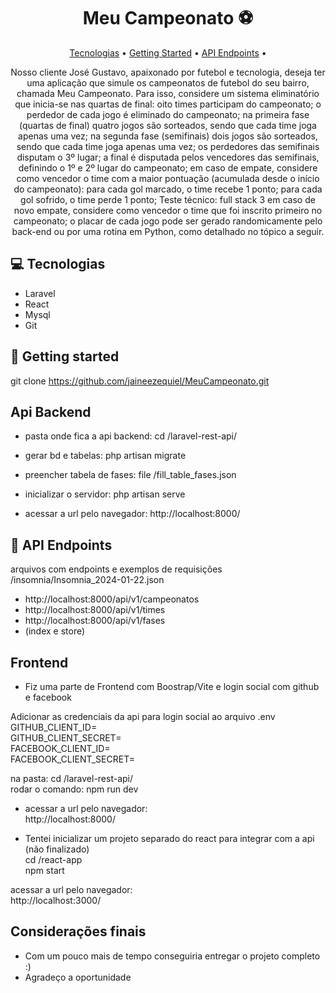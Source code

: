 <h1 align="center" style="font-weight: bold;">Meu Campeonato ⚽</h1>

<p align="center">
 <a href="#tech">Tecnologias</a> • 
 <a href="#started">Getting Started</a> • 
  <a href="#routes">API Endpoints</a> •
</p>

<p align="center">
    Nosso cliente José Gustavo, apaixonado por futebol e tecnologia, deseja ter uma
aplicação que simule os campeonatos de futebol do seu bairro, chamada Meu
Campeonato.
Para isso, considere um sistema eliminatório que inicia-se nas quartas de final:
oito times participam do campeonato;
o perdedor de cada jogo é eliminado do campeonato;
na primeira fase (quartas de final) quatro jogos são sorteados, sendo que cada
time joga apenas uma vez;
na segunda fase (semifinais) dois jogos são sorteados, sendo que cada time
joga apenas uma vez;
os perdedores das semifinais disputam o 3º lugar;
a final é disputada pelos vencedores das semifinais, definindo o 1º e 2º lugar do
campeonato;
em caso de empate, considere como vencedor o time com a maior pontuação
(acumulada desde o início do campeonato):
para cada gol marcado, o time recebe 1 ponto;
para cada gol sofrido, o time perde 1 ponto;
Teste técnico: full stack 3
em caso de novo empate, considere como vencedor o time que foi inscrito
primeiro no campeonato;
o placar de cada jogo pode ser gerado randomicamente pelo back-end ou por
uma rotina em Python, como detalhado no tópico a seguir.
</p>

<h2 id="Tecnologias">💻 Tecnologias</h2>

- Laravel
- React
- Mysql
- Git

<h2 id="started">🚀 Getting started</h2>

git clone https://github.com/jaineezequiel/MeuCampeonato.git
<br>

<h2> Api Backend</h2>

- pasta onde fica a api backend:
cd /laravel-rest-api/<br>

- gerar bd e tabelas:
php artisan migrate<br>

- preencher tabela de fases:
file /fill_table_fases.json

- inicializar o servidor: 
php artisan serve

- acessar a url pelo navegador:
http://localhost:8000/

<h2 id="routes">📍 API Endpoints</h2>

arquivos com endpoints e exemplos de requisições
/insomnia/Insomnia_2024-01-22.json

- http://localhost:8000/api/v1/campeonatos
- http://localhost:8000/api/v1/times
- http://localhost:8000/api/v1/fases
- (index e store)

<h2> Frontend</h2>

- Fiz uma parte de Frontend com Boostrap/Vite e login social com github e facebook <br>

Adicionar as credenciais da api para login social ao arquivo .env <br>
GITHUB_CLIENT_ID=<br>
GITHUB_CLIENT_SECRET=<br>
FACEBOOK_CLIENT_ID=<br>
FACEBOOK_CLIENT_SECRET=<br>

na pasta: cd /laravel-rest-api/<br>
rodar o comando: npm run dev<br>
- acessar a url pelo navegador:<br>
http://localhost:8000/

- Tentei inicializar um projeto separado do react para integrar com a api (não finalizado)<br>
cd /react-app<br>
npm start<br>

acessar a url pelo navegador:<br>
http://localhost:3000/<br>

<h2> Considerações finais </h2>

- Com um pouco mais de tempo conseguiria entregar o projeto completo :)
- Agradeço a oportunidade
